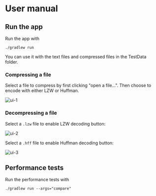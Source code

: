# User manual

## Run the app

Run the app with

`./gradlew run`

You can use it with the text files and compressed files in the TestData folder.

### Compressing a file

Select a file to compress by first clicking "open a file...". Then choose to encode with either LZW or Huffman.

![ui-1](https://user-images.githubusercontent.com/47775837/118391770-ba9cd500-b63e-11eb-94cc-5fb1b02d21d3.png)

### Decompressing a file

Select a `.lzw` file to enable LZW decoding button: 

![ui-2](https://user-images.githubusercontent.com/47775837/118391834-f9328f80-b63e-11eb-80a2-5185f6a718f6.png)

Select a `.hff` file to enable Huffman decoding button:

![ui-3](https://user-images.githubusercontent.com/47775837/118391842-fdf74380-b63e-11eb-85be-faa74fc464a0.png)


## Performance tests

Run the performance tests with

`./gradlew run --args="compare"`
